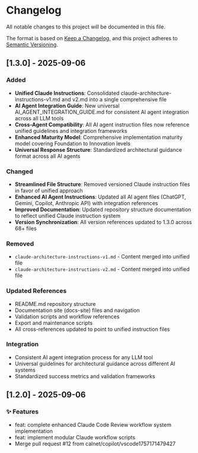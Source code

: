 # Changelog

All notable changes to this project will be documented in this file.

The format is based on [Keep a Changelog](https://keepachangelog.com/en/1.0.0/),
and this project adheres to [Semantic Versioning](https://semver.org/spec/v2.0.0.html).

## [1.3.0] - 2025-09-06

### Added
- **Unified Claude Instructions**: Consolidated claude-architecture-instructions-v1.md and v2.md into a single comprehensive file
- **AI Agent Integration Guide**: New universal AI_AGENT_INTEGRATION_GUIDE.md for consistent AI agent integration across all LLM tools
- **Cross-Agent Compatibility**: All AI agent instruction files now reference unified guidelines and integration frameworks
- **Enhanced Maturity Model**: Comprehensive implementation maturity model covering Foundation to Innovation levels
- **Universal Response Structure**: Standardized architectural guidance format across all AI agents

### Changed
- **Streamlined File Structure**: Removed versioned Claude instruction files in favor of unified approach
- **Enhanced AI Agent Instructions**: Updated all AI agent files (ChatGPT, Gemini, Copilot, Anthropic API) with integration references
- **Improved Documentation**: Updated repository structure documentation to reflect unified Claude instruction system
- **Version Synchronization**: All version references updated to 1.3.0 across 68+ files

### Removed
- `claude-architecture-instructions-v1.md` - Content merged into unified file
- `claude-architecture-instructions-v2.md` - Content merged into unified file

### Updated References
- README.md repository structure
- Documentation site (docs-site) files and navigation
- Validation scripts and workflow references
- Export and maintenance scripts
- All cross-references updated to point to unified instruction files

### Integration
- Consistent AI agent integration process for any LLM tool
- Universal guidelines for architectural guidance across different AI systems
- Standardized success metrics and validation frameworks

## [1.2.0] - 2025-09-06

### ✨ Features

- feat: complete enhanced Claude Code Review workflow system implementation
- feat: implement modular Claude workflow scripts
- Merge pull request #12 from calnet/copilot/vscode1757171479427

